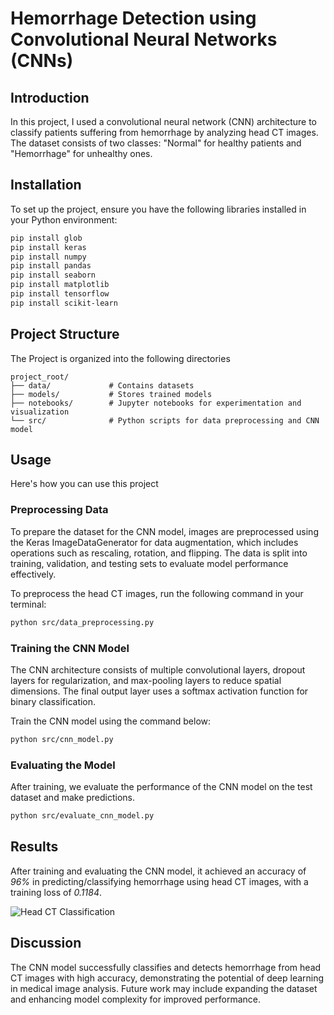 # Hemorrhage Detection using Convolutional Neural Networks (CNNs)

## Introduction
In this project, I used a convolutional neural network (CNN) architecture to classify patients suffering from hemorrhage by analyzing head CT images. The dataset consists of two classes: "Normal" for healthy patients and "Hemorrhage" for unhealthy ones.

## Installation
To set up the project, ensure you have the following libraries installed in your Python environment:

```bash
pip install glob
pip install keras
pip install numpy
pip install pandas
pip install seaborn
pip install matplotlib
pip install tensorflow
pip install scikit-learn
```
## Project Structure
The Project is organized into the following directories

```plaintext
project_root/
├── data/             # Contains datasets
├── models/           # Stores trained models
├── notebooks/        # Jupyter notebooks for experimentation and visualization
└── src/              # Python scripts for data preprocessing and CNN model
```

## Usage
Here's how you can use this project

### Preprocessing Data
To prepare the dataset for the CNN model, images are preprocessed using the Keras ImageDataGenerator for data augmentation, which includes operations such as rescaling, rotation, and flipping. The data is split into training, validation, and testing sets to evaluate model performance effectively.

To preprocess the head CT images, run the following command in your terminal:
``` bash
python src/data_preprocessing.py
```

### Training the CNN Model
The CNN architecture consists of multiple convolutional layers, dropout layers for regularization, and max-pooling layers to reduce spatial dimensions. The final output layer uses a softmax activation function for binary classification.

Train the CNN model using the command below:
``` bash
python src/cnn_model.py
```

### Evaluating the Model
After training, we evaluate the performance of the CNN model on the test dataset and make predictions.
``` bash
python src/evaluate_cnn_model.py
```

## Results
After training and evaluating the CNN model, it achieved an accuracy of *96%* in predicting/classifying hemorrhage using head CT images, with a training loss of *0.1184*.

![Head CT Classification](https://i.imgur.com/O9XSyiP.jpeg)

## Discussion
The CNN model successfully classifies and detects hemorrhage from head CT images with high accuracy, demonstrating the potential of deep learning in medical image analysis. Future work may include expanding the dataset and enhancing model complexity for improved performance.